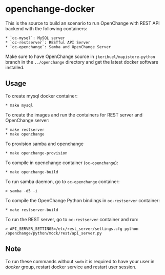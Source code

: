 openchange-docker
=================

This is the source to build an scenario to run OpenChange with REST
API backend with the following containers:

    * `oc-mysql`: MySQL server
    * `oc-restserver`: RESTful API Server
    * `oc-openchange`: Samba and OpenChange Server

Make sure to have OpenChange source in `jkerihuel/mapistore-python`
branch in the `../openchange` directory and get the latest docker
software installed.

Usage
-----

To create mysql docker container:

    * make mysql

To create the images and run the containers for REST server and
OpenChange server:

    * make restserver
    * make openchange

To provision samba and openchange

    * make openchange-provision

To compile in openchange container (`oc-openchange`):

    * make openchange-build

To run samba daemon, go to `oc-openchange` container:

    > samba -d5 -i

To compile the OpenChange Python bindings in `oc-restserver`
container:

    * make restserver-build

To run the REST server, go to `oc-restserver` container and run:

    > API_SERVER_SETTINGS=/etc/rest_server/settings.cfg python /openchange/python/mock/rest/api_server.py

Note
----

To run these commands without `sudo` it is required to have your user
in *docker* group, restart docker service and restart user session.